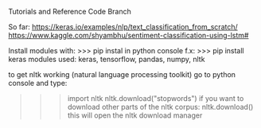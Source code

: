 Tutorials and Reference Code Branch

So far: 
https://keras.io/examples/nlp/text_classification_from_scratch/
https://www.kaggle.com/shyambhu/sentiment-classification-using-lstm#

Install modules with: >>> pip instal <module name> in python console
f.x: >>> pip install keras
modules used:
keras, tensorflow, pandas, numpy, nltk

to get nltk working (natural language processing toolkit)
go to python console and type: 
>>> import nltk 
>>> nltk.download("stopwords") 
if you want to download other parts of the nltk corpus:
>>> nltk.download()
this will open the nltk download manager
